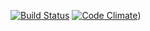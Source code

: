 [![Build Status](https://travis-ci.org/open-synergy/opnsynid_accounting.svg?branch=8.0)](https://travis-ci.org/open-synergy/opnsynid_accounting)
[![Code Climate](https://codeclimate.com/github/open-synergy/opnsynid_accounting/badges/gpa.svg)](https://codeclimate.com/github/open-synergy/opnsynid_accounting))

